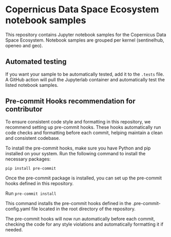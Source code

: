 # Copernicus Data Space Ecosystem notebook samples

This repository contains Jupyter notebook samples for the Copernicus Data Space Ecosystem.
Notebook samples are grouped per kernel (sentinelhub, openeo and geo).

## Automated testing
If you want your sample to be automatically tested, add it to the `.tests` file. A GitHub action will pull the
Jupyterlab container and automatically test the listed notebook samples.

## Pre-commit Hooks recommendation for contributor

To ensure consistent code style and formatting in this repository, we recommend setting up pre-commit hooks. These hooks automatically run code checks and formatting before each commit, helping maintain a clean and consistent codebase.

To install the pre-commit hooks, make sure you have Python and pip installed on your system. Run the following command to install the necessary packages:

`pip install pre-commit`

Once the pre-commit package is installed, you can set up the pre-commit hooks defined in this repository.

Run  `pre-commit install`

This command installs the pre-commit hooks defined in the .pre-commit-config.yaml file located in the root directory of the repository.

The pre-commit hooks will now run automatically before each commit, checking the code for any style violations and automatically formatting it if needed.
